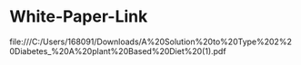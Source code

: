 # White-Paper-Link

file:///C:/Users/168091/Downloads/A%20Solution%20to%20Type%202%20Diabetes_%20A%20plant%20Based%20Diet%20(1).pdf
